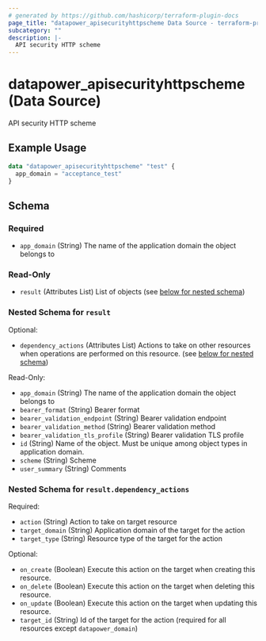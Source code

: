 ```yaml
---
# generated by https://github.com/hashicorp/terraform-plugin-docs
page_title: "datapower_apisecurityhttpscheme Data Source - terraform-provider-datapower"
subcategory: ""
description: |-
  API security HTTP scheme
---
```


# datapower_apisecurityhttpscheme (Data Source)

API security HTTP scheme

## Example Usage

```terraform
data "datapower_apisecurityhttpscheme" "test" {
  app_domain = "acceptance_test"
}
```

<!-- schema generated by tfplugindocs -->
## Schema

### Required

- `app_domain` (String) The name of the application domain the object belongs to

### Read-Only

- `result` (Attributes List) List of objects (see [below for nested schema](#nestedatt--result))

<a id="nestedatt--result"></a>
### Nested Schema for `result`

Optional:

- `dependency_actions` (Attributes List) Actions to take on other resources when operations are performed on this resource. (see [below for nested schema](#nestedatt--result--dependency_actions))

Read-Only:

- `app_domain` (String) The name of the application domain the object belongs to
- `bearer_format` (String) Bearer format
- `bearer_validation_endpoint` (String) Bearer validation endpoint
- `bearer_validation_method` (String) Bearer validation method
- `bearer_validation_tls_profile` (String) Bearer validation TLS profile
- `id` (String) Name of the object. Must be unique among object types in application domain.
- `scheme` (String) Scheme
- `user_summary` (String) Comments

<a id="nestedatt--result--dependency_actions"></a>
### Nested Schema for `result.dependency_actions`

Required:

- `action` (String) Action to take on target resource
- `target_domain` (String) Application domain of the target for the action
- `target_type` (String) Resource type of the target for the action

Optional:

- `on_create` (Boolean) Execute this action on the target when creating this resource.
- `on_delete` (Boolean) Execute this action on the target when deleting this resource.
- `on_update` (Boolean) Execute this action on the target when updating this resource.
- `target_id` (String) Id of the target for the action (required for all resources except `datapower_domain`)
